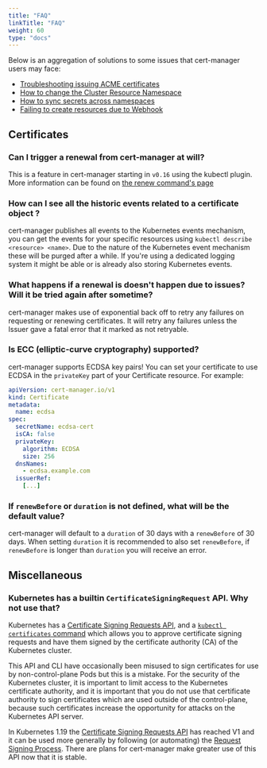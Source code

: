 ```yaml
---
title: "FAQ"
linkTitle: "FAQ"
weight: 60
type: "docs"
---
```


Below is an aggregation of solutions to some issues that cert-manager users may
face:


- [Troubleshooting issuing ACME certificates](./acme/)
- [How to change the Cluster Resource Namespace](./cluster-resource/)
- [How to sync secrets across namespaces](./kubed/)
- [Failing to create resources due to Webhook](./webhook/)

## Certificates

### Can I trigger a renewal from cert-manager at will?

This is a feature in cert-manager starting in `v0.16` using the kubectl plugin. More information can be found on [the renew command's page](../usage/kubectl-plugin/#renew)

### How can I see all the historic events related to a certificate object ?

cert-manager publishes all events to the Kubernetes events mechanism, you can get the events for your specific resources using `kubectl describe <resource> <name>`.
Due to the nature of the Kubernetes event mechanism these will be purged after a while. If you're using a dedicated logging system it might be able or is already also storing Kubernetes events.

### What happens if a renewal is doesn't happen due to issues? Will it be tried again after sometime?

cert-manager makes use of exponential back off to retry any failures on requesting or renewing certificates. It will retry any failures unless the Issuer gave a fatal error that it marked as not retryable.

### Is ECC (elliptic-curve cryptography) supported?

cert-manager supports ECDSA key pairs! You can set your certificate to use ECDSA  in the `privateKey` part of your Certificate resource.
For example:
```yaml
apiVersion: cert-manager.io/v1
kind: Certificate
metadata:
  name: ecdsa
spec:
  secretName: ecdsa-cert
  isCA: false
  privateKey:
    algorithm: ECDSA
    size: 256
  dnsNames:
    - ecdsa.example.com
  issuerRef:
    [...]
```

### If `renewBefore` or `duration` is not defined, what will be the default value?
cert-manager will default to a `duration` of 30 days with a `renewBefore` of 30 days. 
When setting `duration` it is recommended to also set `renewBefore`, if `renewBefore` is longer than `duration` you will receive an error.

## Miscellaneous

### Kubernetes has a builtin `CertificateSigningRequest` API. Why not use that?

Kubernetes has a [Certificate Signing Requests API],
and a [`kubectl certificates` command] which allows you to approve certificate signing requests
and have them signed by the certificate authority (CA) of the Kubernetes cluster.

This API and CLI have occasionally been misused to sign certificates for use by non-control-plane Pods but this is a mistake.
For the security of the Kubernetes cluster, it is important to limit access to the Kubernetes certificate authority,
and it is important that you do not use that certificate authority to sign certificates which are used outside of the control-plane,
because such certificates increase the opportunity for attacks on the Kubernetes API server.

In Kubernetes 1.19 the [Certificate Signing Requests API] has reached V1
and it can be used more generally by following (or automating) the [Request Signing Process].
There are plans for cert-manager make greater use of this API now that it is stable.

[Certificate Signing Requests API]: https://kubernetes.io/docs/reference/generated/kubernetes-api/v1.19/#certificatesigningrequest-v1-certificates-k8s-io
[`kubectl certificates` command]: https://kubernetes.io/docs/reference/generated/kubectl/kubectl-commands#certificate
[Request signing process]: https://kubernetes.io/docs/reference/access-authn-authz/certificate-signing-requests/#request-signing-process

